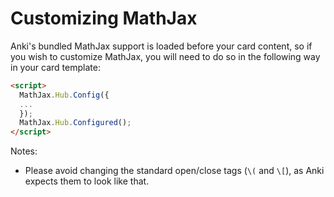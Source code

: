 # Customizing MathJax

Anki's bundled MathJax support is loaded before your card content, so if you wish to customize MathJax, you will need to do so in the following way in your card template:

```html
<script>
  MathJax.Hub.Config({
  ...
  });
  MathJax.Hub.Configured();
</script>
```

Notes:

- Please avoid changing the standard open/close tags (`\(` and `\[`), as Anki expects them to look like that.
